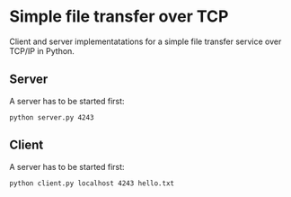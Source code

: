 # Simple file transfer over TCP

Client and server implementatations for a simple file transfer service over TCP/IP in Python.

## Server

A server has to be started first:

```shell
python server.py 4243
```

## Client

A server has to be started first:

```shell
python client.py localhost 4243 hello.txt
```
